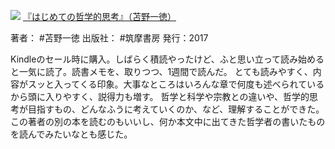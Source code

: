 ![](https://gyazo.com/06bbfd047d04a1b9ca5a3e239df5c332.raw)
[『はじめての哲学的思考』（苫野一徳）](https://amzn.to/3WKG73y)

著者： #苫野一徳 
出版社： #筑摩書房 
発行：2017

Kindleのセール時に購入。しばらく積読やったけど、ふと思い立って読み始めると一気に読了。読書メモを、取りつつ、1週間で読んだ。
とても読みやすく、内容がスッと入ってくる印象。大事なところはいろんな章で何度も述べられているから頭に入りやすく、説得力も増す。
哲学と科学や宗教との違いや、哲学的思考が目指すもの、どんなふうに考えていくのか、など、理解することができた。
この著者の別の本を読むのもいいし、何か本文中に出てきた哲学者の書いたものを読んでみたいなとも感じた。